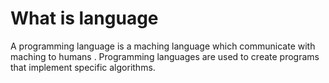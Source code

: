 # What is language 

 A programming language is a maching language which communicate with maching to humans . Programming languages are used to create programs that implement specific algorithms.


